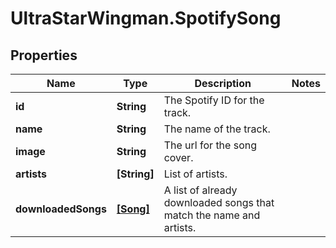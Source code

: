 # UltraStarWingman.SpotifySong

## Properties

Name | Type | Description | Notes
------------ | ------------- | ------------- | -------------
**id** | **String** | The Spotify ID for the track. | 
**name** | **String** | The name of the track. | 
**image** | **String** | The url for the song cover. | 
**artists** | **[String]** | List of artists. | 
**downloadedSongs** | [**[Song]**](Song.md) | A list of already downloaded songs that match the name and artists. | 


